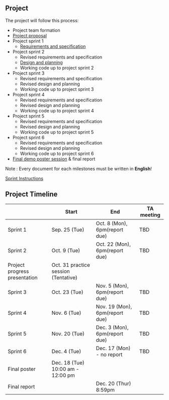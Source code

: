 ## Project

The project will follow this process:

- Project team formation
- [Project proposal](projectproposal.md)
- Project sprint 1
	- [Requirements and specification](project-requirements-and-specification.md)
- Project sprint 2
	- Revised requirements and specification
	- [Design and planning](design-and-planning.md)
	- Working code up to project sprint 2
- Project sprint 3
	- Revised requirements and specification
	- Revised design and planning
	- Working code up to project sprint 3
- Project sprint 4
	- Revised requirements and specification
	- Revised design and planning
	- Working code up to project sprint 4
- Project sprint 5
	- Revised requirements and specification
	- Revised design and planning
	- Working code up to project sprint 5
- Project sprint 6
	- Revised requirements and specification
	- Revised design and planning
	- Working code up to project sprint 6
- [Final demo poster session](postersession.md) & final report

Note : Every document for each milestones must be written in **English**!

[Sprint Instructions](sprint-instructions.md) 

## Project Timeline
| | Start | End | TA meeting |
|-|-------|-----|------------|
| Sprint 1 | Sep. 25 (Tue)| Oct. 8 (Mon), 6pm(report due) | TBD |
| Sprint 2 | Oct. 9 (Tue)| Oct. 22 (Mon), 6pm(report due) | TBD |
| Project progress presentation | Oct. 31 practice session (Tentative) | | | 
| Sprint 3 | Oct. 23 (Tue)| Nov. 5 (Mon), 6pm(report due) | TBD |
| Sprint 4 | Nov. 6 (Tue)| Nov. 19 (Mon), 6pm(report due) | TBD |
| Sprint 5 | Nov. 20 (Tue)| Dec. 3 (Mon), 6pm(report due) | TBD |
| Sprint 6 | Dec. 4 (Tue)| Dec. 17 (Mon) - no report | TBD |
| Final poster | Dec. 18 (Tue) 10:00 am - 12:00 pm  | | | 
| Final report |  | Dec. 20 (Thur) 8:59pm | | 
